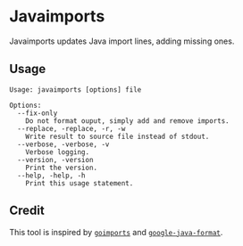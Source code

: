 # Javaimports

Javaimports updates Java import lines, adding missing ones.

## Usage

```
Usage: javaimports [options] file

Options:
  --fix-only
    Do not format ouput, simply add and remove imports.
  --replace, -replace, -r, -w
    Write result to source file instead of stdout.
  --verbose, -verbose, -v
    Verbose logging.
  --version, -version
    Print the version.
  --help, -help, -h
    Print this usage statement.
```

## Credit

This tool is inspired by [`goimports`](https://godoc.org/golang.org/x/tools/cmd/goimports) and [`google-java-format`](https://github.com/google/google-java-format).
